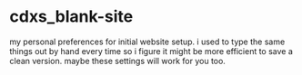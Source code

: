 # cdxs_blank-site
my personal preferences for initial website setup. i used to type the same things out by hand every time so i figure it might be more efficient to save a clean version. maybe these settings will work for you too.
